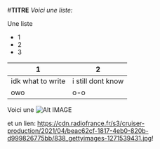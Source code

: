 #**TITRE**
*Voici une liste:* 

Une liste 
* 1
* 2
* 3

1 | 2
------------ | -------------
idk what to write | i still dont know
owo | o-o

Voici une ![Alt IMAGE](https://cdn.radiofrance.fr/s3/cruiser-production/2021/04/beac62cf-1817-4eb0-820b-d999826775bb/838_gettyimages-1271539431.jpg)

et un lien: https://cdn.radiofrance.fr/s3/cruiser-production/2021/04/beac62cf-1817-4eb0-820b-d999826775bb/838_gettyimages-1271539431.jpg!





